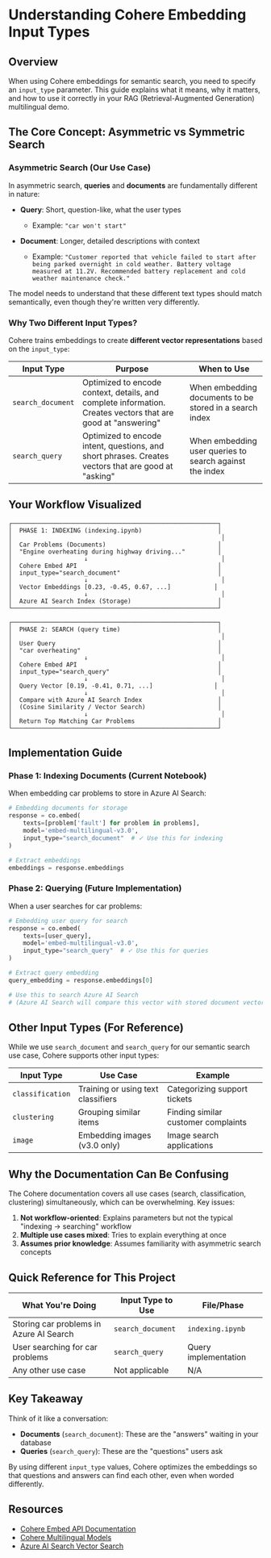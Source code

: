 # Understanding Cohere Embedding Input Types

## Overview

When using Cohere embeddings for semantic search, you need to specify an `input_type` parameter. This guide explains what it means, why it matters, and how to use it correctly in your RAG (Retrieval-Augmented Generation) multilingual demo.

## The Core Concept: Asymmetric vs Symmetric Search

### Asymmetric Search (Our Use Case)

In asymmetric search, **queries** and **documents** are fundamentally different in nature:

- **Query**: Short, question-like, what the user types
  - Example: `"car won't start"`
  
- **Document**: Longer, detailed descriptions with context
  - Example: `"Customer reported that vehicle failed to start after being parked overnight in cold weather. Battery voltage measured at 11.2V. Recommended battery replacement and cold weather maintenance check."`

The model needs to understand that these different text types should match semantically, even though they're written very differently.

### Why Two Different Input Types?

Cohere trains embeddings to create **different vector representations** based on the `input_type`:

| Input Type | Purpose | When to Use |
|------------|---------|-------------|
| `search_document` | Optimized to encode context, details, and complete information. Creates vectors that are good at "answering" | When embedding documents to be stored in a search index |
| `search_query` | Optimized to encode intent, questions, and short phrases. Creates vectors that are good at "asking" | When embedding user queries to search against the index |

## Your Workflow Visualized

```
┌─────────────────────────────────────────────────────────┐
│  PHASE 1: INDEXING (indexing.ipynb)                     │
│                                                          │
│  Car Problems (Documents)                               │
│  "Engine overheating during highway driving..."         │
│                    ↓                                     │
│  Cohere Embed API                                       │
│  input_type="search_document"                           │
│                    ↓                                     │
│  Vector Embeddings [0.23, -0.45, 0.67, ...]            │
│                    ↓                                     │
│  Azure AI Search Index (Storage)                        │
└─────────────────────────────────────────────────────────┘

┌─────────────────────────────────────────────────────────┐
│  PHASE 2: SEARCH (query time)                           │
│                                                          │
│  User Query                                             │
│  "car overheating"                                      │
│                    ↓                                     │
│  Cohere Embed API                                       │
│  input_type="search_query"                              │
│                    ↓                                     │
│  Query Vector [0.19, -0.41, 0.71, ...]                 │
│                    ↓                                     │
│  Compare with Azure AI Search Index                     │
│  (Cosine Similarity / Vector Search)                    │
│                    ↓                                     │
│  Return Top Matching Car Problems                       │
└─────────────────────────────────────────────────────────┘
```

## Implementation Guide

### Phase 1: Indexing Documents (Current Notebook)

When embedding car problems to store in Azure AI Search:

```python
# Embedding documents for storage
response = co.embed(
    texts=[problem['fault'] for problem in problems],
    model='embed-multilingual-v3.0',
    input_type="search_document"  # ✓ Use this for indexing
)

# Extract embeddings
embeddings = response.embeddings
```

### Phase 2: Querying (Future Implementation)

When a user searches for car problems:

```python
# Embedding user query for search
response = co.embed(
    texts=[user_query],
    model='embed-multilingual-v3.0',
    input_type="search_query"  # ✓ Use this for queries
)

# Extract query embedding
query_embedding = response.embeddings[0]

# Use this to search Azure AI Search
# (Azure AI Search will compare this vector with stored document vectors)
```

## Other Input Types (For Reference)

While we use `search_document` and `search_query` for our semantic search use case, Cohere supports other input types:

| Input Type | Use Case | Example |
|------------|----------|---------|
| `classification` | Training or using text classifiers | Categorizing support tickets |
| `clustering` | Grouping similar items | Finding similar customer complaints |
| `image` | Embedding images (v3.0 only) | Image search applications |

## Why the Documentation Can Be Confusing

The Cohere documentation covers all use cases (search, classification, clustering) simultaneously, which can be overwhelming. Key issues:

1. **Not workflow-oriented**: Explains parameters but not the typical "indexing → searching" workflow
2. **Multiple use cases mixed**: Tries to explain everything at once
3. **Assumes prior knowledge**: Assumes familiarity with asymmetric search concepts

## Quick Reference for This Project

| What You're Doing | Input Type to Use | File/Phase |
|-------------------|-------------------|------------|
| Storing car problems in Azure AI Search | `search_document` | `indexing.ipynb` |
| User searching for car problems | `search_query` | Query implementation |
| Any other use case | Not applicable | N/A |

## Key Takeaway

Think of it like a conversation:
- **Documents** (`search_document`): These are the "answers" waiting in your database
- **Queries** (`search_query`): These are the "questions" users ask

By using different `input_type` values, Cohere optimizes the embeddings so that questions and answers can find each other, even when worded differently.

## Resources

- [Cohere Embed API Documentation](https://docs.cohere.com/docs/cohere-embed)
- [Cohere Multilingual Models](https://docs.cohere.com/docs/multilingual-language-models)
- [Azure AI Search Vector Search](https://learn.microsoft.com/en-us/azure/search/vector-search-overview)